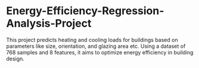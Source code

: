 # Energy-Efficiency-Regression-Analysis-Project
This project predicts heating and cooling loads for buildings based on parameters like size, orientation, and glazing area etc. Using a dataset of 768 samples and 8 features, it aims to optimize energy efficiency in building design.
